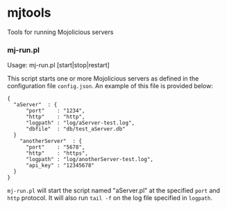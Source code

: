 mjtools
=======

Tools for running Mojolicious servers

### mj-run.pl

  Usage: mj-run.pl [start|stop|restart]

This script starts one or more Mojolicious servers as defined in the configuration file <code>config.json</code>.
An example of this file is provided below:

    { 
      "aServer"  : {
          "port"    : "1234", 
          "http"    : "http",
          "logpath" : "log/aServer-test.log",
          "dbfile"  : "db/test_aServer.db"
      }
        "anotherServer"  : {
          "port"    : "5678", 
          "http"    : "https",
          "logpath" : "log/anotherServer-test.log",
          "api_key" : "12345678"
      }
    }

<code>mj-run.pl</code> will start the script named "aServer.pl" at the specified <code>port</code> and <code>http</code> protocol. It will also run <code>tail -f</code> on the log file specified in <code>logpath</code>.


